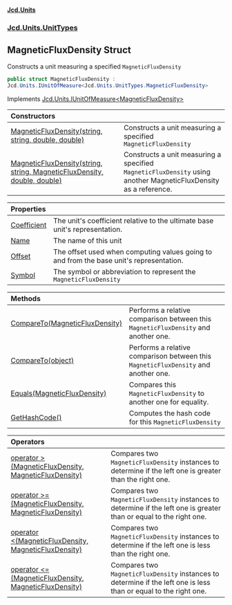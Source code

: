 #### [Jcd.Units](index.md 'index')
### [Jcd.Units.UnitTypes](Jcd.Units.UnitTypes.md 'Jcd.Units.UnitTypes')

## MagneticFluxDensity Struct

Constructs a unit measuring a specified `MagneticFluxDensity`

```csharp
public struct MagneticFluxDensity :
Jcd.Units.IUnitOfMeasure<Jcd.Units.UnitTypes.MagneticFluxDensity>
```

Implements [Jcd.Units.IUnitOfMeasure&lt;](Jcd.Units.IUnitOfMeasure_TUnits_.md 'Jcd.Units.IUnitOfMeasure<TUnits>')[MagneticFluxDensity](Jcd.Units.UnitTypes.MagneticFluxDensity.md 'Jcd.Units.UnitTypes.MagneticFluxDensity')[&gt;](Jcd.Units.IUnitOfMeasure_TUnits_.md 'Jcd.Units.IUnitOfMeasure<TUnits>')

| Constructors | |
| :--- | :--- |
| [MagneticFluxDensity(string, string, double, double)](Jcd.Units.UnitTypes.MagneticFluxDensity.MagneticFluxDensity(string,string,double,double).md 'Jcd.Units.UnitTypes.MagneticFluxDensity.MagneticFluxDensity(string, string, double, double)') | Constructs a unit measuring a specified `MagneticFluxDensity` |
| [MagneticFluxDensity(string, string, MagneticFluxDensity, double, double)](Jcd.Units.UnitTypes.MagneticFluxDensity.MagneticFluxDensity(string,string,Jcd.Units.UnitTypes.MagneticFluxDensity,double,double).md 'Jcd.Units.UnitTypes.MagneticFluxDensity.MagneticFluxDensity(string, string, Jcd.Units.UnitTypes.MagneticFluxDensity, double, double)') | Constructs a unit measuring a specified `MagneticFluxDensity` using another MagneticFluxDensity as a reference. |

| Properties | |
| :--- | :--- |
| [Coefficient](Jcd.Units.UnitTypes.MagneticFluxDensity.Coefficient.md 'Jcd.Units.UnitTypes.MagneticFluxDensity.Coefficient') | The unit's coefficient relative to the ultimate base unit's representation. |
| [Name](Jcd.Units.UnitTypes.MagneticFluxDensity.Name.md 'Jcd.Units.UnitTypes.MagneticFluxDensity.Name') | The name of this unit |
| [Offset](Jcd.Units.UnitTypes.MagneticFluxDensity.Offset.md 'Jcd.Units.UnitTypes.MagneticFluxDensity.Offset') | The offset used when computing values going to and from the base unit's representation. |
| [Symbol](Jcd.Units.UnitTypes.MagneticFluxDensity.Symbol.md 'Jcd.Units.UnitTypes.MagneticFluxDensity.Symbol') | The symbol or abbreviation to represent the `MagneticFluxDensity` |

| Methods | |
| :--- | :--- |
| [CompareTo(MagneticFluxDensity)](Jcd.Units.UnitTypes.MagneticFluxDensity.CompareTo(Jcd.Units.UnitTypes.MagneticFluxDensity).md 'Jcd.Units.UnitTypes.MagneticFluxDensity.CompareTo(Jcd.Units.UnitTypes.MagneticFluxDensity)') | Performs a relative comparison between this `MagneticFluxDensity` and another one. |
| [CompareTo(object)](Jcd.Units.UnitTypes.MagneticFluxDensity.CompareTo(object).md 'Jcd.Units.UnitTypes.MagneticFluxDensity.CompareTo(object)') | Performs a relative comparison between this `MagneticFluxDensity` and another one. |
| [Equals(MagneticFluxDensity)](Jcd.Units.UnitTypes.MagneticFluxDensity.Equals(Jcd.Units.UnitTypes.MagneticFluxDensity).md 'Jcd.Units.UnitTypes.MagneticFluxDensity.Equals(Jcd.Units.UnitTypes.MagneticFluxDensity)') | Compares this `MagneticFluxDensity` to another one for equality. |
| [GetHashCode()](Jcd.Units.UnitTypes.MagneticFluxDensity.GetHashCode().md 'Jcd.Units.UnitTypes.MagneticFluxDensity.GetHashCode()') | Computes the hash code for this `MagneticFluxDensity` |

| Operators | |
| :--- | :--- |
| [operator &gt;(MagneticFluxDensity, MagneticFluxDensity)](Jcd.Units.UnitTypes.MagneticFluxDensity.op_GreaterThan(Jcd.Units.UnitTypes.MagneticFluxDensity,Jcd.Units.UnitTypes.MagneticFluxDensity).md 'Jcd.Units.UnitTypes.MagneticFluxDensity.op_GreaterThan(Jcd.Units.UnitTypes.MagneticFluxDensity, Jcd.Units.UnitTypes.MagneticFluxDensity)') | Compares two `MagneticFluxDensity` instances to determine if the left one is greater than the right one. |
| [operator &gt;=(MagneticFluxDensity, MagneticFluxDensity)](Jcd.Units.UnitTypes.MagneticFluxDensity.op_GreaterThanOrEqual(Jcd.Units.UnitTypes.MagneticFluxDensity,Jcd.Units.UnitTypes.MagneticFluxDensity).md 'Jcd.Units.UnitTypes.MagneticFluxDensity.op_GreaterThanOrEqual(Jcd.Units.UnitTypes.MagneticFluxDensity, Jcd.Units.UnitTypes.MagneticFluxDensity)') | Compares two `MagneticFluxDensity` instances to determine if the left one is greater than or equal to the right one. |
| [operator &lt;(MagneticFluxDensity, MagneticFluxDensity)](Jcd.Units.UnitTypes.MagneticFluxDensity.op_LessThan(Jcd.Units.UnitTypes.MagneticFluxDensity,Jcd.Units.UnitTypes.MagneticFluxDensity).md 'Jcd.Units.UnitTypes.MagneticFluxDensity.op_LessThan(Jcd.Units.UnitTypes.MagneticFluxDensity, Jcd.Units.UnitTypes.MagneticFluxDensity)') | Compares two `MagneticFluxDensity` instances to determine if the left one is less than the right one. |
| [operator &lt;=(MagneticFluxDensity, MagneticFluxDensity)](Jcd.Units.UnitTypes.MagneticFluxDensity.op_LessThanOrEqual(Jcd.Units.UnitTypes.MagneticFluxDensity,Jcd.Units.UnitTypes.MagneticFluxDensity).md 'Jcd.Units.UnitTypes.MagneticFluxDensity.op_LessThanOrEqual(Jcd.Units.UnitTypes.MagneticFluxDensity, Jcd.Units.UnitTypes.MagneticFluxDensity)') | Compares two `MagneticFluxDensity` instances to determine if the left one is less than or equal to the right one. |
